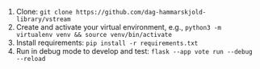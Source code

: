 1. Clone: `git clone https://github.com/dag-hammarskjold-library/vstream`
2. Create and activate your virtual environment, e.g., `python3 -m virtualenv venv && source venv/bin/activate`
3. Install requirements: `pip install -r requirements.txt`
4. Run in debug mode to develop and test: `flask --app vote run --debug --reload`